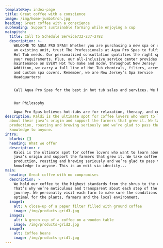 ```yaml
---
templateKey: index-page
title: Great coffee with a conscience
image: /img/home-jumbotron.jpg
heading: Great coffee with a conscience
subheading: Support sustainable farming while enjoying a cup
mainpitch:
  title: Call to Schedule Service732-237-2782
  description: >-
    WELCOME TO AQUA PRO SPAS! Whether you are purchasing a new spa or repairing
    an existing unit, trust The Professionals at Aqua Pro Spas to fulfill your
    Hot Tub needs. Our personalized consultation qualifies the right spa for
    your requirements. Plus, our all-inclusive service center provides
    maintenance on EVERY Hot Tub make and model throughout New Jersey!! In
    Addition, we carry a full line of Hot Tub chemicals, filters, accessories,
    and custom spa covers. Remember, we are New Jersey’s Spa Service
    Headquarters!


    Call Aqua Pro Spas for the best in hot tub sales and services. We have 20 years of experience and offer unparalleled expertise. You can always count on our fully insured company for premium hot tubs, outstanding services, and great customer care. Our friendly staff works one-on-one with you to meet your needs every time. Emergency services are available, so contact us today. 


    Our Philosophy

    Aqua Pro Spas believes hot-tubs are for relaxation, therapy, and connecting with loved-ones, not aggravation. Therefore, we only carry high-quality, efficient, Eco-friendly, and most important comfortable spas and accessories. YOU DESERVE THE BEST!
description: Kaldi is the ultimate spot for coffee lovers who want to learn
  about their java’s origin and support the farmers that grew it. We take coffee
  production, roasting and brewing seriously and we’re glad to pass that
  knowledge to anyone.
intro:
  blurbs: []
  heading: What we offer
  description: >
    Kaldi is the ultimate spot for coffee lovers who want to learn about their
    java’s origin and support the farmers that grew it. We take coffee
    production, roasting and brewing seriously and we’re glad to pass that
    knowledge to anyone. This is an edit via identity...
main:
  heading: Great coffee with no compromises
  description: >
    We hold our coffee to the highest standards from the shrub to the cup.
    That’s why we’re meticulous and transparent about each step of the coffee’s
    journey. We personally visit each farm to make sure the conditions are
    optimal for the plants, farmers and the local environment.
  image1:
    alt: A close-up of a paper filter filled with ground coffee
    image: /img/products-grid3.jpg
  image2:
    alt: A green cup of a coffee on a wooden table
    image: /img/products-grid2.jpg
  image3:
    alt: Coffee beans
    image: /img/products-grid1.jpg
---
```

